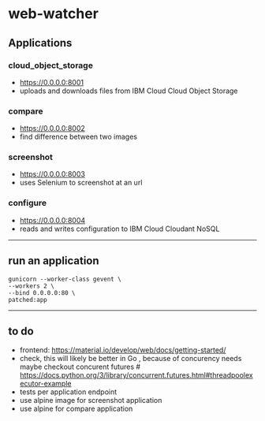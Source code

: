 # web-watcher

## Applications

### cloud_object_storage

- https://0.0.0.0:8001
- uploads and downloads files from IBM Cloud Cloud Object Storage

### compare

- https://0.0.0.0:8002
- find difference between two images

### screenshot

- https://0.0.0.0:8003
- uses Selenium to screenshot at an url

### configure

- https://0.0.0.0:8004
- reads and writes configuration to IBM Cloud Cloudant NoSQL

---

## run an application

    gunicorn --worker-class gevent \
    --workers 2 \
    --bind 0.0.0.0:80 \
    patched:app

---

## to do

- frontend: https://material.io/develop/web/docs/getting-started/
- check, this will likely be better in Go , because of concurency needs maybe checkout concurent futures # https://docs.python.org/3/library/concurrent.futures.html#threadpoolexecutor-example
- tests per application endpoint
- use alpine image for screenshot application
- use alpine for compare application
